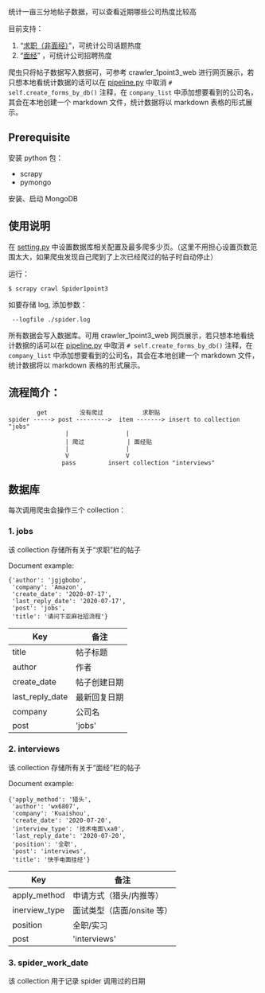 统计一亩三分地帖子数据，可以查看近期哪些公司热度比较高

目前支持：
1. “[求职（非面经）](https://www.1point3acres.com/bbs/forum-28-1.html)”，可统计公司话题热度 
2. “[面经](https://www.1point3acres.com/bbs/forum-145-1.html)” ，可统计公司招聘热度

爬虫只将帖子数据写入数据可，可参考 crawler_1point3_web 进行网页展示，若只想本地看统计数据的话可以在 [pipeline.py](crawler_1point3/pipelines.py) 中取消 `# self.create_forms_by_db()` 注释，在 `company_list` 中添加想要看到的公司名，其会在本地创建一个 markdown 文件，统计数据将以 markdown 表格的形式展示。

## Prerequisite

安装 python 包： 
- scrapy
- pymongo

安装、启动 MongoDB

## 使用说明

在 [setting.py](crawler_1point3/settings.py) 中设置数据库相关配置及最多爬多少页。（这里不用担心设置页数范围太大，如果爬虫发现自己爬到了上次已经爬过的帖子时自动停止）

运行：

```
$ scrapy crawl Spider1point3 
```

如要存储 log, 添加参数：

```
 --logfile ./spider.log
```

所有数据会写入数据库。可用 crawler_1point3_web 网页展示，若只想本地看统计数据的话可以在 [pipeline.py](crawler_1point3/pipelines.py) 中取消 `# self.create_forms_by_db()` 注释，在 `company_list` 中添加想要看到的公司名，其会在本地创建一个 markdown 文件，统计数据将以 markdown 表格的形式展示。

## 流程简介：

```
        get         没有爬过           求职贴   
spider -----> post --------->  item -------> insert to collection "jobs"
                |                |
                | 爬过            | 面经贴
                |                | 
                V                V
               pass         insert collection "interviews"
```

## 数据库

<!-- 考虑再三还是先选择 MongoDB。因为就应用来讲不会有太多写入和并发现象，爬虫写入一次之后主要还是以读取为主，故不需要考虑关系型数据库的 ACID 特性。为了方便使用以及日后方便的可扩展性，选择 MongoDB。 -->
每次调用爬虫会操作三个 collection：

### 1. jobs

该 collection 存储所有关于“求职”栏的帖子

Document example:

```
{'author': 'jgjgbobo',
 'company': 'Amazon',
 'create_date': '2020-07-17',
 'last_reply_date': '2020-07-17',
 'post': 'jobs',
 'title': '请问下亚麻社招流程'}
```

| Key | 备注 |
| --- | ---- |
| title | 帖子标题 |
| author | 作者 |
| create_date | 帖子创建日期 |
| last_reply_date | 最新回复日期 |
| company | 公司名 |
| post | 'jobs' |

### 2. interviews

该 collection 存储所有关于“面经”栏的帖子

Document example:

```
{'apply_method': '猎头',
 'author': 'wx6807',
 'company': 'Kuaishou',
 'create_date': '2020-07-20',
 'interview_type': '技术电面\xa0',
 'last_reply_date': '2020-07-20',
 'position': '全职',
 'post': 'interviews',
 'title': '快手电面挂经'}
 ```

| Key | 备注 |
| --- | ---- |
| apply_method | 申请方式（猎头/内推等） |
| inerview_type | 面试类型（店面/onsite 等） |
| position | 全职/实习 |
| post | 'interviews' |

### 3. spider_work_date

该 collection 用于记录 spider 调用过的日期